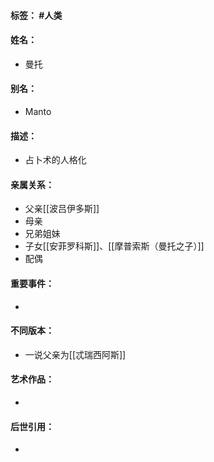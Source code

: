#### 标签： #人类
#### 姓名：
- 曼托
#### 别名：
- Manto
#### 描述：
- 占卜术的人格化
#### 亲属关系：
- 父亲[[波吕伊多斯]]
- 母亲
- 兄弟姐妹
- 子女[[安菲罗科斯]]、[[摩普索斯（曼托之子）]]
- 配偶
#### 重要事件：
- 
#### 不同版本：
- 一说父亲为[[忒瑞西阿斯]]
#### 艺术作品：
- 
#### 后世引用：
- 